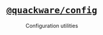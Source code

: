<h1 align="center">
  <a href="https://github.com/quackware/config">
    <code>@quackware/config</code>
  </a>
</h1>

<p align="center">Configuration utilities</p>
